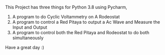 This Project has three things for Python 3.8 using Pycharm, 
1) A program to do Cyclic Voltammetry on A Rodeostat
2) A program to control a Red Pitaya to output a Ac Wave and Measure the Input and Output
3)  A program to control both the Red Pitaya and Rodeostat to do both simultaneously 

Have a great day :)
